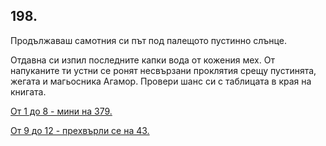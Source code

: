## 198.

Продължаваш самотния си път под палещото пустинно слънце.

Отдавна си изпил последните капки вода от кожения мех. От
напуканите ти устни се ронят несвързани проклятия срещу пустинята,
жегата и магьосника Агамор. Провери шанс си с таблицата в края на
книгата.

[От 1 до 8 - мини на 379.](./379)

[От 9 до 12 - прехвърли се на 43.](./43)
